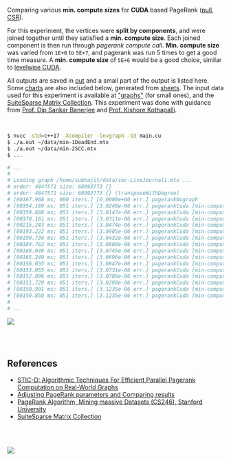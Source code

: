 Comparing various **min. compute sizes** for **CUDA** based PageRank ([pull], [CSR]).

For this experiment, the vertices were **split by components**, and were
joined together until they satisfied a **min. compute size**. Each joined
component is then run through *pagerank compute call*. **Min. compute size**
was varied from `1E+0` to `5E+7`, and pagerank was run 5 times to get a good
time measure. A **min. compute size** of `5E+6` would be a good choice,
similar to [levelwise CUDA].

All outputs are saved in [out](out/) and a small part of the output is listed
here. Some [charts] are also included below, generated from [sheets]. The input
data used for this experiment is available at ["graphs"] (for small ones), and
the [SuiteSparse Matrix Collection]. This experiment was done with guidance
from [Prof. Dip Sankar Banerjee] and [Prof. Kishore Kothapalli].

<br>

```bash
$ nvcc -std=c++17 -Xcompiler -lnvgraph -O3 main.cu
$ ./a.out ~/data/min-1DeadEnd.mtx
$ ./a.out ~/data/min-2SCC.mtx
$ ...

# ...
#
# Loading graph /home/subhajit/data/soc-LiveJournal1.mtx ...
# order: 4847571 size: 68993773 {}
# order: 4847571 size: 68993773 {} (transposeWithDegree)
# [00167.968 ms; 000 iters.] [0.0000e+00 err.] pagerankNvgraph
# [00354.189 ms; 051 iters.] [3.0248e-06 err.] pagerankCuda [min-compute=1]
# [00359.688 ms; 051 iters.] [3.0147e-06 err.] pagerankCuda [min-compute=5]
# [00370.161 ms; 051 iters.] [3.0311e-06 err.] pagerankCuda [min-compute=10]
# [00215.243 ms; 051 iters.] [3.0474e-06 err.] pagerankCuda [min-compute=50]
# [00193.222 ms; 051 iters.] [3.0905e-06 err.] pagerankCuda [min-compute=100]
# [00190.736 ms; 051 iters.] [3.0432e-06 err.] pagerankCuda [min-compute=500]
# [00184.762 ms; 051 iters.] [3.0680e-06 err.] pagerankCuda [min-compute=1000]
# [00166.049 ms; 051 iters.] [3.0745e-06 err.] pagerankCuda [min-compute=5000]
# [00165.249 ms; 051 iters.] [3.0696e-06 err.] pagerankCuda [min-compute=10000]
# [00156.035 ms; 051 iters.] [3.0847e-06 err.] pagerankCuda [min-compute=50000]
# [00153.055 ms; 051 iters.] [3.0731e-06 err.] pagerankCuda [min-compute=100000]
# [00152.096 ms; 051 iters.] [3.0786e-06 err.] pagerankCuda [min-compute=500000]
# [00151.729 ms; 051 iters.] [3.0290e-06 err.] pagerankCuda [min-compute=1000000]
# [00150.901 ms; 051 iters.] [3.1235e-06 err.] pagerankCuda [min-compute=5000000]
# [00150.858 ms; 051 iters.] [3.1235e-06 err.] pagerankCuda [min-compute=10000000]
#
# ...
```

[![](https://i.imgur.com/fUfdxKB.gif)][sheets]

<br>
<br>


## References

- [STIC-D: Algorithmic Techniques For Efficient Parallel Pagerank Computation on Real-World Graphs](https://gist.github.com/wolfram77/bb09968cc0e592583c4b180243697d5a)
- [Adjusting PageRank parameters and Comparing results](https://arxiv.org/abs/2108.02997)
- [PageRank Algorithm, Mining massive Datasets (CS246), Stanford University](https://www.youtube.com/watch?v=ke9g8hB0MEo)
- [SuiteSparse Matrix Collection]

<br>
<br>

[![](https://i.imgur.com/j3ml4cd.jpg)](https://www.youtube.com/watch?v=4Xw0MrllRfQ)

[Prof. Dip Sankar Banerjee]: https://sites.google.com/site/dipsankarban/
[Prof. Kishore Kothapalli]: https://www.iiit.ac.in/people/faculty/kkishore/
[SuiteSparse Matrix Collection]: https://sparse.tamu.edu
["graphs"]: https://github.com/puzzlef/graphs
[pull]: https://github.com/puzzlef/pagerank-push-vs-pull
[CSR]: https://github.com/puzzlef/pagerank-class-vs-csr
[levelwise CUDA]: https://github.com/puzzlef/pagerank-levelwise-cuda-adjust-compute-size
[charts]: https://photos.app.goo.gl/uFFqJ9NFfe5uxSxx9
[sheets]: https://docs.google.com/spreadsheets/d/1ZFnirMXPX7GFGwLaGKkbqu2f7KiTFPkvRYixq_mUDno/edit?usp=sharing

